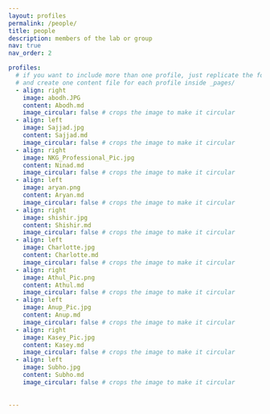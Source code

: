 ```yaml
---
layout: profiles
permalink: /people/
title: people
description: members of the lab or group
nav: true
nav_order: 2

profiles:
  # if you want to include more than one profile, just replicate the following block
  # and create one content file for each profile inside _pages/
  - align: right
    image: abodh.JPG
    content: Abodh.md
    image_circular: false # crops the image to make it circular
  - align: left
    image: Sajjad.jpg
    content: Sajjad.md
    image_circular: false # crops the image to make it circular
  - align: right
    image: NKG_Professional_Pic.jpg
    content: Ninad.md
    image_circular: false # crops the image to make it circular
  - align: left
    image: aryan.png
    content: Aryan.md
    image_circular: false # crops the image to make it circular
  - align: right
    image: shishir.jpg
    content: Shishir.md
    image_circular: false # crops the image to make it circular
  - align: left
    image: Charlotte.jpg
    content: Charlotte.md
    image_circular: false # crops the image to make it circular
  - align: right
    image: Athul_Pic.png
    content: Athul.md
    image_circular: false # crops the image to make it circular
  - align: left
    image: Anup_Pic.jpg
    content: Anup.md
    image_circular: false # crops the image to make it circular
  - align: right
    image: Kasey_Pic.jpg
    content: Kasey.md
    image_circular: false # crops the image to make it circular 
  - align: left
    image: Subho.jpg
    content: Subho.md
    image_circular: false # crops the image to make it circular
    
  
---
```




